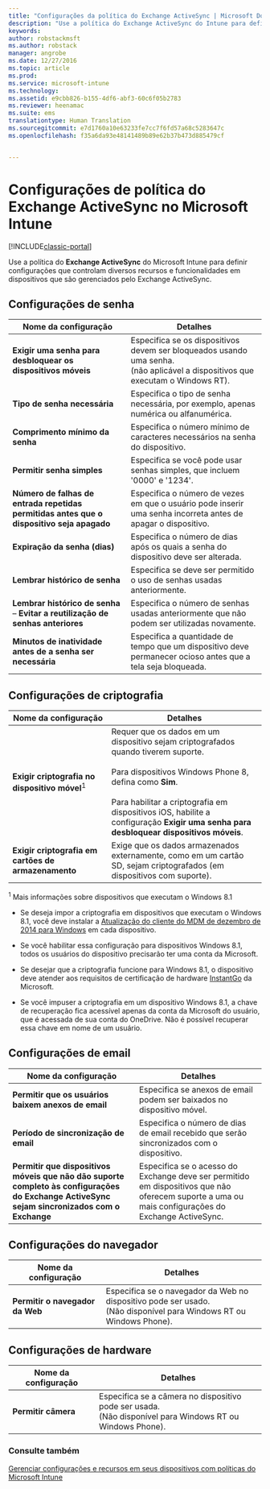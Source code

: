 ```yaml
---
title: "Configurações da política do Exchange ActiveSync | Microsoft Docs"
description: "Use a política do Exchange ActiveSync do Intune para definir as configurações que permitem controlar recursos e funcionalidades em dispositivos gerenciados pelo Exchange ActiveSync."
keywords: 
author: robstackmsft
ms.author: robstack
manager: angrobe
ms.date: 12/27/2016
ms.topic: article
ms.prod: 
ms.service: microsoft-intune
ms.technology: 
ms.assetid: e9cbb826-b155-4df6-abf3-60c6f05b2783
ms.reviewer: heenamac
ms.suite: ems
translationtype: Human Translation
ms.sourcegitcommit: e7d1760a10e63233fe7cc7f6fd57a68c5283647c
ms.openlocfilehash: f35a6da93e48141489b89e62b37b473d885479cf


---
```


# <a name="exchange-activesync-policy-settings-in-microsoft-intune"></a>Configurações de política do Exchange ActiveSync no Microsoft Intune

[!INCLUDE[classic-portal](../includes/classic-portal.md)]

Use a política do **Exchange ActiveSync** do Microsoft Intune para definir configurações que controlam diversos recursos e funcionalidades em dispositivos que são gerenciados pelo Exchange ActiveSync.


## <a name="password-settings"></a>Configurações de senha

|Nome da configuração|Detalhes
|----------------|---|
|**Exigir uma senha para desbloquear os dispositivos móveis**|Especifica se os dispositivos devem ser bloqueados usando uma senha.<br>(não aplicável a dispositivos que executam o Windows RT).|
|**Tipo de senha necessária**|Especifica o tipo de senha necessária, por exemplo, apenas numérica ou alfanumérica.|
|**Comprimento mínimo da senha**|Especifica o número mínimo de caracteres necessários na senha do dispositivo.|
|**Permitir senha simples**|Especifica se você pode usar senhas simples, que incluem '0000' e '1234'.|
|**Número de falhas de entrada repetidas permitidas antes que o dispositivo seja apagado**|Especifica o número de vezes em que o usuário pode inserir uma senha incorreta antes de apagar o dispositivo.|
|**Expiração da senha (dias)**|Especifica o número de dias após os quais a senha do dispositivo deve ser alterada.
|**Lembrar histórico de senha**|Especifica se deve ser permitido o uso de senhas usadas anteriormente.|
|**Lembrar histórico de senha** – **Evitar a reutilização de senhas anteriores**|Especifica o número de senhas usadas anteriormente que não podem ser utilizadas novamente.|
|**Minutos de inatividade antes de a senha ser necessária**|Especifica a quantidade de tempo que um dispositivo deve permanecer ocioso antes que a tela seja bloqueada.

## <a name="encryption-settings"></a>Configurações de criptografia

|Nome da configuração|Detalhes|
|----------------|---|
|**Exigir criptografia no dispositivo móvel**<sup>1</sup>|Requer que os dados em um dispositivo sejam criptografados quando tiverem suporte.<br><br>Para dispositivos Windows Phone 8, defina como **Sim**.<br /><br />Para habilitar a criptografia em dispositivos iOS, habilite a configuração **Exigir uma senha para desbloquear dispositivos móveis**.|
|**Exigir criptografia em cartões de armazenamento**|Exige que os dados armazenados externamente, como em um cartão SD, sejam criptografados (em dispositivos com suporte).
<sup>1</sup> Mais informações sobre dispositivos que executam o Windows 8.1

-   Se deseja impor a criptografia em dispositivos que executam o Windows 8.1, você deve instalar a [Atualização do cliente do MDM de dezembro de 2014 para Windows](http://support.microsoft.com/kb/3013816) em cada dispositivo.

-   Se você habilitar essa configuração para dispositivos Windows 8.1, todos os usuários do dispositivo precisarão ter uma conta da Microsoft.

-   Se desejar que a criptografia funcione para Windows 8.1, o dispositivo deve atender aos requisitos de certificação de hardware [InstantGo](http://blogs.windows.com/bloggingwindows/2014/06/19/instantgo-a-better-way-to-sleep/) da Microsoft.

-   Se você impuser a criptografia em um dispositivo Windows 8.1, a chave de recuperação fica acessível apenas da conta da Microsoft do usuário, que é acessada de sua conta do OneDrive. Não é possível recuperar essa chave em nome de um usuário.

## <a name="email-settings"></a>Configurações de email

|Nome da configuração|Detalhes
|----------------|---|
|**Permitir que os usuários baixem anexos de email**|Especifica se anexos de email podem ser baixados no dispositivo móvel.|
|**Período de sincronização de email**|Especifica o número de dias de email recebido que serão sincronizados com o dispositivo.
|**Permitir que dispositivos móveis que não dão suporte completo às configurações do Exchange ActiveSync sejam sincronizados com o Exchange**|Especifica se o acesso do Exchange deve ser permitido em dispositivos que não oferecem suporte a uma ou mais configurações do Exchange ActiveSync.

## <a name="browser-settings"></a>Configurações do navegador

|Nome da configuração|Detalhes
|----------------|---|
|**Permitir o navegador da Web**|Especifica se o navegador da Web no dispositivo pode ser usado.<br>(Não disponível para Windows RT ou Windows Phone).

## <a name="hardware-settings"></a>Configurações de hardware

|Nome da configuração|Detalhes
|----------------|---|
|**Permitir câmera**|Especifica se a câmera no dispositivo pode ser usada.<br>(Não disponível para Windows RT ou Windows Phone).



### <a name="see-also"></a>Consulte também
[Gerenciar configurações e recursos em seus dispositivos com políticas do Microsoft Intune](manage-settings-and-features-on-your-devices-with-microsoft-intune-policies.md)



<!--HONumber=Dec16_HO5-->


